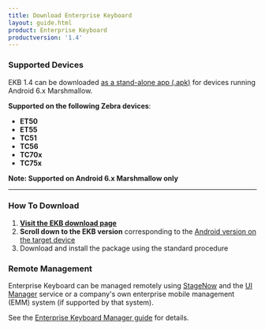 ```yaml
---
title: Download Enterprise Keyboard
layout: guide.html
product: Enterprise Keyboard
productversion: '1.4'
---
```


### Supported Devices

EKB 1.4 can be downloaded <u>as a stand-alone app (.apk)</u> for devices running Android 6.x Marshmallow. 

**Supported on the following Zebra devices**: 

* **ET50**
* **ET55**
* **TC51**
* **TC56**
* **TC70x**
* **TC75x** 

**Note: Supported on Android 6.x Marshmallow only**

<!-- 
**NOTE**: The ability install OS Updates on Zebra devices running Android Lollipop has been disabled. **Enterprise Keyboard versions prior to 1.4 install as an OS update and therefore cannot be installed on devices running Lollipop**. For more information, please [contact a Zebra representative or partner](https://www.zebra.com/us/en/about-zebra/contact-zebra.html). 
-->

-----

### How To Download

1. **[Visit the EKB download page](https://www.zebra.com/us/en/support-downloads/software/productivity-apps/enterprise-keyboard.html)**
2. **Scroll down to the EKB version** corresponding to the <u>Android version on the target device</u>
3. Download and install the package using the standard procedure

### Remote Management
Enterprise Keyboard can be managed remotely using [StageNow](../../../../) and the [UI Manager](/mx/uimgr/) service or a company's own enterprise mobile management (EMM) system (if supported by that system). 

See the [Enterprise Keyboard Manager guide](../../../../mx/enterprisekeyboardmgr) for details.
